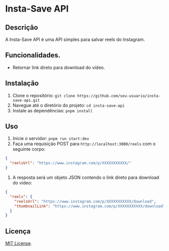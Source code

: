 # Insta-Save API

## Descrição

A Insta-Save API é uma API simples para salvar reels do Instagram.

## Funcionalidades.

- Retornar link direto para download do vídeo.

## Instalação

1. Clone o repositório: `git clone https://github.com/seu-usuario/insta-save-api.git`
2. Navegue até o diretório do projeto: `cd insta-save-api`
3. Instale as dependências: `pnpm install`

## Uso

1. Inicie o servidor: `pnpm run start:dev`
2. Faça uma requisição POST para `http://localhost:3000/reels` com o seguinte corpo:

```json
{
  "reelsUrl": "https://www.instagram.com/p/XXXXXXXXXXX/"
}
```

1. A resposta será um objeto JSON contendo o link direto para download do vídeo:

```json
{
  "reels": {
    "reelsUrl": "https://www.instagram.com/p/XXXXXXXXXXX/download",
    "thumbnailLink": "https://www.instagram.com/p/XXXXXXXXXXX/download"
  }
}
```

## Licença

[MIT License](https://opensource.org/licenses/MIT).
